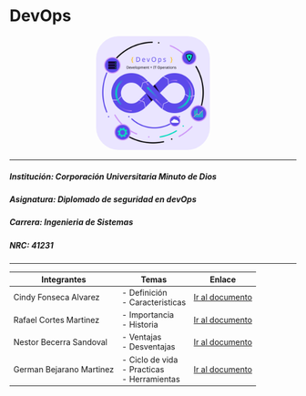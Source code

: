 
# DevOps

<p align="center"> 
    <img 
        src="./assets/svg/ImageHeader.svg" 
        alt="DevOps_img" 
        width="200" 
        height="200"
        style="border-radius: 40px"
    >
</p>

- - - 

##### *Institución*: Corporación Universitaria Minuto de Dios
##### *Asignatura*: Diplomado de seguridad en devOps
##### *Carrera*: Ingenieria de Sistemas
##### *NRC*: 41231

- - -



|           Integrantes         |               Temas               |                            Enlace                          |
| ----------------------------- | --------------------------------- | ---------------------------------------------------------- |
| Cindy Fonseca Alvarez         | - Definición<br>- Caracteristicas | [Ir al documento](https://github.com/CindyFonck/Devops_23/blob/main/CindyFonseca/cindy.md) |
| Rafael Cortes Martinez        | - Importancia<br>- Historia       | [Ir al documento](https://github.com/CindyFonck/Devops_23/blob/main/RafaelCortes/Rafael.md) |
| Nestor Becerra Sandoval       | - Ventajas<br>- Desventajas       | [Ir al documento](https://github.com/CindyFonck/Devops_23/blob/main/NestorBecerra/Nestor.md) |
| German Bejarano Martinez      | - Ciclo de vida<br>- Practicas<br>- Herramientas<br>       | [Ir al documento](https://github.com/CindyFonck/Devops_23/blob/main/GermanBejarano/GermanBejarano.md) |



